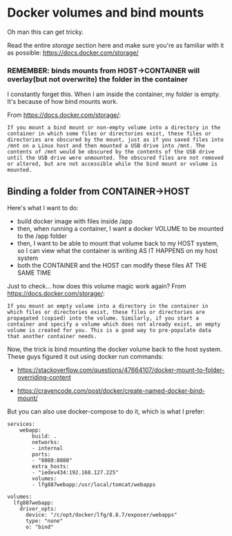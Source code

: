 # Docker volumes and bind mounts

Oh man this can get tricky.

Read the entire _storage_ section here and make sure you're as familiar with it as possible: https://docs.docker.com/storage/

### REMEMBER: binds mounts from HOST->CONTAINER will overlay(but not overwrite) the folder in the container

I constantly forget this. When I am inside the container, my folder is empty. It's because of how bind mounts work.

From https://docs.docker.com/storage/:

    If you mount a bind mount or non-empty volume into a directory in the container in which some files or directories exist, these files or directories are obscured by the mount, just as if you saved files into /mnt on a Linux host and then mounted a USB drive into /mnt. The contents of /mnt would be obscured by the contents of the USB drive until the USB drive were unmounted. The obscured files are not removed or altered, but are not accessible while the bind mount or volume is mounted.

## Binding a folder from CONTAINER->HOST

Here's what I want to do:

- build docker image with files inside /app
- then, when running a container, I want a docker VOLUME to be mounted to the /app folder
- then, I want to be able to mount that volume back to my HOST system, so I can view what the container is writing AS IT HAPPENS on my host system
- both the CONTAINER and the HOST can modify these files AT THE SAME TIME

Just to check... how does this volume magic work again? From https://docs.docker.com/storage/:

    If you mount an empty volume into a directory in the container in which files or directories exist, these files or directories are propagated (copied) into the volume. Similarly, if you start a container and specify a volume which does not already exist, an empty volume is created for you. This is a good way to pre-populate data that another container needs.

Now, the trick is bind mounting the docker volume back to the host system. These guys figured it out using docker run commands:

- https://stackoverflow.com/questions/47664107/docker-mount-to-folder-overriding-content

- https://cravencode.com/post/docker/create-named-docker-bind-mount/

But you can also use docker-compose to do it, which is what I prefer:

```
services:
    webapp:
        build: .
        networks:
        - internal
        ports:
        - "8080:8080"
        extra_hosts:
        - "iedev434:192.168.127.225"
        volumes:
        - lfg887webapp:/usr/local/tomcat/webapps

volumes:
  lfg887webapp:
    driver_opts:
      device: "/c/opt/docker/lfg/8.8.7/exposer/webapps"
      type: "none"
      o: "bind"
```
